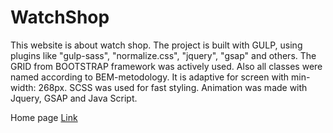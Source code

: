 # WatchShop

This website is about watch shop. The project is built with GULP, using plugins like "gulp-sass", "normalize.css", "jquery", "gsap" and others. The GRID from BOOTSTRAP framework was actively used. Also all classes were named according to BEM-metodology. It is adaptive for screen with min-width: 268px. SCSS was used for fast styling. Animation was made with Jquery, GSAP and Java Script.

Home page 
[Link](https://alinaandriychuk.github.io/WatchShop/app/)
